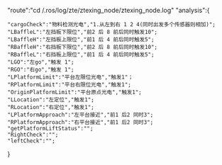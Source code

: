 "route":"cd /.ros/log/zte/ztexing_node/ztexing_node.log"
"analysis":{

    "cargoCheck":"物料检测光电","1.从左到右 1 2 4(同时出发多个传感器则相加)"; 
    "LBaffleL":"左挡板下限位","前2 后 8 前后同时触发10";
    "LBaffleH":"左挡板上限位","前1 后 4 前后同时触发5";
    "RBaffleH":"右挡板下限位","前2 后 8 前后同时触发10";
    "RBaffleL":"右挡板上限位","前1 后 4 前后同时触发5";
    "LGO":"左go","触发 1";
    "RGO":"右go","触发 1";
    "LPlatformLimit":"平台左限位光电","触发1"；
    "RPlatformLimit":"平台右限位光电","触发1";
    "OriginPlatformLimit":"平台原点光电","触发1";
    "LLocation":"左定位","触发1";
    "RLocation":"右定位","触发1";
    "LPlatformApproach":"左平台接近","前1 后2 同时3";
    "RPlatformApproach":"右平台接近","前1 后2 同时3";
    "getPlatformLiftStatus":"";
    "RightCheck":"";
    "leftCheck":"";

}

